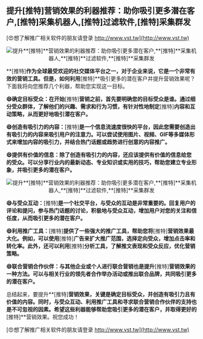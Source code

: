 ## **提升**[推特]**营销效果的利器推荐：助你吸引更多潜在客户,**[推特]**采集机器人,**[推特]**过滤软件,**[推特]**采集群发**

[😍想了解推广相关软件的朋友请登录 http://www.vst.tw](http://www.vst.tw)

 <center><img src="https://vst.tw/MP4/tuiguang/png/6.png" alt="提升**[推特]**营销效果的利器推荐：助你吸引更多潜在客户,**[推特]**采集机器人,**[推特]**过滤软件,**[推特]**采集群发"></center>

**[推特]**作为全球最受欢迎的社交媒体平台之一，对于企业来说，它是一个非常有效的营销工具。但是，如何利用**[推特]**吸引更多的潜在客户并提升营销效果呢？下面我将向您推荐几个利器，帮助您实现这一目标。

**😄确定目标受众：在开始**[推特]**营销之前，首先要明确您的目标受众是谁。通过细分受众群体，了解他们的兴趣、需求和行为习惯，有针对性地制定**[推特]**内容和互动策略，从而更好地吸引潜在客户。**

**😄创造有吸引力的内容：**[推特]**是一个信息流速度很快的平台，因此您需要创造出有吸引力的内容来吸引用户的注意力。可以尝试使用图片、视频、GIF等多媒体形式来增加内容的吸引力，并结合热门话题或趋势进行创意的内容推广。**

**😄提供有价值的信息：除了创造有吸引力的内容，还应该提供有价值的信息给您的受众。可以分享行业内的最新动态、专业知识或实用的技巧，帮助您建立专业形象，并吸引更多的潜在客户。**

 <center><img src="https://vst.tw/MP4/tuiguang/png/6.png" alt="提升**[推特]**营销效果的利器推荐：助你吸引更多潜在客户,**[推特]**采集机器人,**[推特]**过滤软件,**[推特]**采集群发"></center>

**😄与受众互动：**[推特]**是一个社交平台，与受众的互动是非常重要的。回复用户的评论和提问，参与热门话题的讨论，积极地与受众互动，增加用户对您的关注和信任度，从而吸引更多的潜在客户。**

**😄利用推广工具：**[推特]**提供了一些强大的推广工具，帮助您将**[推特]**营销效果最大化。例如，可以使用**[推特]**广告来扩大推广范围，选择定向受众，增加点击率和转化率。此外，还可以利用**[推特]**分析工具，了解推文表现和受众反应，优化营销策略。**

**😄联合营销合作伙伴：与其他企业或个人进行联合营销也是提升**[推特]**营销效果的一种方法。可以与相关行业的领先者合作举办活动或推出联合品牌，共同吸引更多的潜在客户。**

总结起来，要提升**[推特]**营销效果，关键是确定目标受众，并创造有吸引力且有价值的内容。同时，与受众互动、利用推广工具和寻求联合营销合作伙伴的支持也是不可忽视的因素。希望这些利器能够帮助您吸引更多的潜在客户，并取得更好的**[推特]**营销效果。祝您成功！

[😍想了解推广相关软件的朋友请登录 http://www.vst.tw](http://www.vst.tw)



